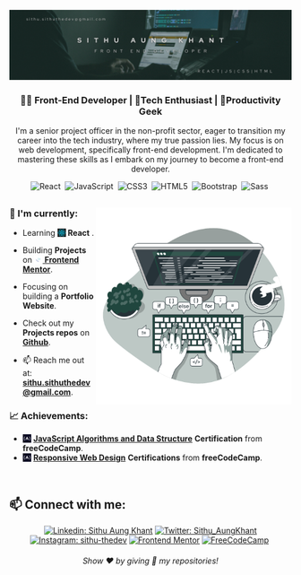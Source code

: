 <!-- Banner -->

![Banner-image](./assets/cover-photos/%234.png)

<h3 align="center">
🧑‍💻 Front-End Developer | 📱Tech Enthusiast | 🚀Productivity Geek
</h3>

<p align="center">
I'm a senior project officer in the non-profit sector, eager to transition my career into the tech industry, where my true passion lies. My focus is on web development, specifically front-end development. I'm dedicated to mastering these skills as I embark on my journey to become a front-end developer.
</p>

<div align="center">

![React](https://img.shields.io/badge/-React-%23404d59?style=for-the-badge&logo=react)&nbsp;
![JavaScript](https://img.shields.io/badge/Javascript-F7DF1E.svg?style=for-the-badge&logo=javascript&logoColor=black)&nbsp;
![CSS3](https://img.shields.io/badge/-CSS3-1572B6?style=for-the-badge&logo=css3)&nbsp;
![HTML5](https://img.shields.io/badge/-HTML5-E34F26?style=for-the-badge&logo=html5&logoColor=white)&nbsp;
![Bootstrap](https://img.shields.io/badge/Bootstrap-563D7C?style=for-the-badge&logo=bootstrap&logoColor=white)&nbsp;
![Sass](https://img.shields.io/badge/-Sass-CC6699?style=for-the-badge&logo=sass&logoColor=white)&nbsp;

<!-- ![Visual Studio Code](https://img.shields.io/badge/-VSCODE-007ACC?style=for-the-badge&&logo=visual-studio-code&logoColor=white)&nbsp;
![GitHub](https://img.shields.io/badge/-GitHub-181717?style=for-the-badge&logo=github)&nbsp;
![Git](https://img.shields.io/badge/-Git-F05032?style=for-the-badge&logo=git&logoColor=white)&nbsp; -->

</div>

##

<a href="https://storyset.com/work" align="right"><img align="right" alt="GIF" src="./assets/svgs/Code typing-bro.svg" width="350px" style="margin-right: 0px;"></a>

<!-- <img align="right" alt="GIF" src="./assets/Code typing-pana (1).svg" width="360px"/> -->
<!-- <img align="right" alt="GIF" src="./assets/Hand coding-bro.svg" width="360px"/> -->
<!-- <img align="right" alt="GIF" src="./assets/JavaScript frameworks-pana.svg" width="360px"/> -->

### 🎯 I'm currently:

- Learning **<img src="./assets/react-logo.png" width="15" height="15"  style="margin-bottom: -2px"> React** .

- Building **Projects** on [**<img src="./assets/favicon-32x32.png" width="15" height="15" style="margin-bottom: -2px"> Frontend Mentor**](https://www.frontendmentor.io/profile/Sithu-Aung-Khant).

<!-- - Building **Projects** on **Frontend Mentor**. [**🔗Link**](https://www.frontendmentor.io/profile/Sithu-Aung-Khant) -->

- Focusing on building a **Portfolio Website**.

- Check out my **Projects repos** on [**Github**](https://github.com/Sithu-Aung-Khant?tab=repositories).

- 📫 Reach me out at: **sithu.sithuthedev@gmail.com**.

### 📈 Achievements:

<!-- --- -->

- <img src="./assets/svgs/images.png" width="15" height="15" style="margin-bottom: -2px"> [**JavaScript Algorithms and Data Structure**](https://www.freecodecamp.org/certification/sithu_thedev/javascript-algorithms-and-data-structures) **Certification** from **freeCodeCamp**.
- <img src="./assets/svgs/images.png" width="15" height="15" style="margin-bottom: -2px"> [**Responsive Web Design**](https://www.freecodecamp.org/certification/Sithu_Aung_Khant/responsive-web-design) **Certifications** from **freeCodeCamp**.

<br>

## 📫 Connect with me:

<div align='center'>
    
[![Linkedin: Sithu Aung Khant](https://img.shields.io/badge/-linkedin-blue?style=for-the-badge&logo=Linkedin&logoColor=white&link=https://www.linkedin.com/in/sithu-aung-khant-504ba91b5/)](https://www.linkedin.com/in/sithu-aung-khant-504ba91b5/)
[![Twitter: Sithu_AungKhant](https://img.shields.io/badge/Twitter-1DA1F2?style=for-the-badge&logo=twitter&logoColor=white&link=https://twitter.com/Sithu_AungKhant)](https://twitter.com/Sithu_AungKhant)
[![Instagram: sithu-thedev](https://img.shields.io/badge/Instagram-E4405F?style=for-the-badge&logo=instagram&logoColor=white&link=https://www.instagram.com/sithu_thedev/)](https://www.instagram.com/sithu_thedev/)
[![Frontend Mentor](https://img.shields.io/badge/-Frontend%20Mentor-5F3DC4?style=for-the-badge&logo=FrontendMentor&logoColor=white&link=https://www.frontendmentor.io/profile/Sithu-Aung-Khant)](https://www.frontendmentor.io/profile/Sithu-Aung-Khant)
[![FreeCodeCamp](https://img.shields.io/badge/-FreeCodeCamp-0A0A23?style=for-the-badge&logo=FreeCodeCamp&logoColor=white&link=https://www.freecodecamp.org/sithu_thedev)](https://www.freecodecamp.org/sithu_thedev)&nbsp;

</div>

<h6 align="center">Show ❤️ by giving 🌟 my repositories!</h6>
